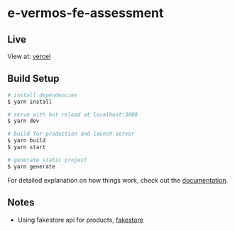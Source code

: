 # e-vermos-fe-assessment

## Live
View at: [vercel](https://e-vermos-fe-assessment-br89ghvsy-mar-sh.vercel.app/)

## Build Setup

```bash
# install dependencies
$ yarn install

# serve with hot reload at localhost:3000
$ yarn dev

# build for production and launch server
$ yarn build
$ yarn start

# generate static project
$ yarn generate
```

For detailed explanation on how things work, check out the [documentation](https://nuxtjs.org).

## Notes
- Using fakestore api for products, [fakestore](https://fakestoreapi.com/)


